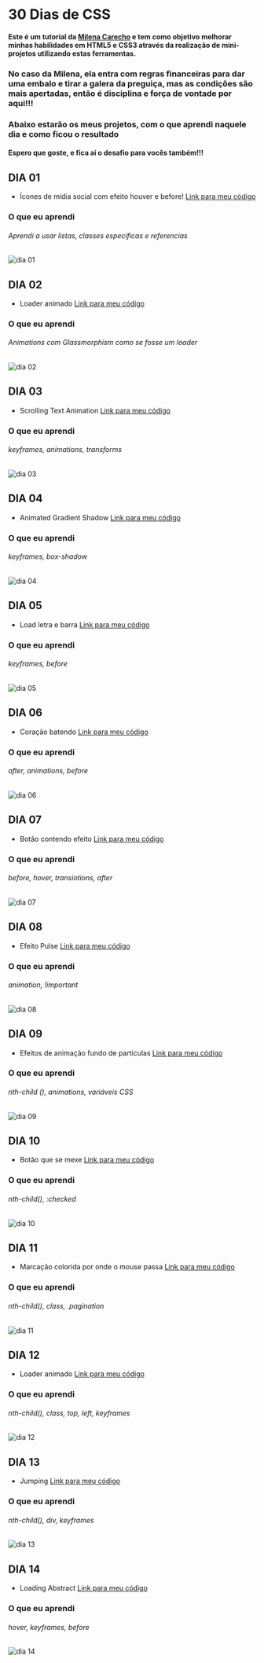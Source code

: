 # 30 Dias de CSS
#### Este é um tutorial da <a href="https://github.com/MilenaCarecho">Milena Carecho</a> e tem como objetivo melhorar minhas habilidades em HTML5 e CSS3 através da realização de mini-projetos utilizando estas ferramentas.
### No caso da Milena, ela entra com regras financeiras para dar uma embalo e tirar a galera da preguiça, mas as condições são mais apertadas, então é disciplina e força de vontade por aqui!!!

### Abaixo estarão os meus projetos, com o que aprendi naquele dia e como ficou o resultado
#### Espero que goste, e fica aí o desafio para vocês também!!!

## DIA 01
* Ícones de mídia social com efeito houver e before! <a href="https://github.com/thaycelidonio/30DiasDeCss/tree/main/desafios/dia-01">Link para meu código</a>
### O que eu aprendi
###### Aprendi a usar listas, classes específicas e referencias
![dia 01](https://github.com/thaycelidonio/30DiasDeCss/blob/main/desafios/dia-01/Dia1.gif)

## DIA 02
* Loader animado <a href="https://github.com/thaycelidonio/30DiasDeCss/tree/main/desafios/dia-02">Link para meu código</a>
### O que eu aprendi
###### Animations com Glassmorphism como se fosse um loader
![dia 02](https://github.com/thaycelidonio/30DiasDeCss/blob/main/desafios/dia-02/dia-02.gif)

## DIA 03
* Scrolling Text Animation <a href="https://github.com/thaycelidonio/30DiasDeCss/tree/main/desafios/dia-03">Link para meu código</a>
### O que eu aprendi
###### keyframes, animations, transforms
![dia 03](https://github.com/thaycelidonio/30DiasDeCss/blob/main/desafios/dia-03/Dia03.gif)

## DIA 04
* Animated Gradient Shadow <a href="https://github.com/thaycelidonio/30DiasDeCss/tree/main/desafios/dia-04">Link para meu código</a>
### O que eu aprendi
###### keyframes, box-shadow

![dia 04](https://github.com/thaycelidonio/30DiasDeCss/blob/main/desafios/dia-04/dia%2004.gif.gif)

## DIA 05
* Load letra e barra <a href="https://github.com/thaycelidonio/30DiasDeCss/tree/main/desafios/dia-05">Link para meu código</a>
### O que eu aprendi
###### keyframes, before
![dia 05](https://github.com/thaycelidonio/30DiasDeCss/blob/main/desafios/dia-05/dia-05.gif)

## DIA 06
* Coração batendo <a href="https://github.com/thaycelidonio/30DiasDeCss/tree/main/desafios/dia-06">Link para meu código</a>
### O que eu aprendi
###### after, animations, before
![dia 06](https://github.com/thaycelidonio/30DiasDeCss/blob/main/desafios/dia-06/dia-06.gif)

## DIA 07
* Botão contendo efeito <a href="https://github.com/thaycelidonio/30DiasDeCss/tree/main/desafios/dia-07">Link para meu código</a>
### O que eu aprendi
###### before, hover, transiotions, after
![dia 07](https://github.com/thaycelidonio/30DiasDeCss/blob/main/desafios/dia-07/Dia-07.gif)

## DIA 08
* Efeito Pulse <a href="https://github.com/thaycelidonio/30DiasDeCss/tree/main/desafios/dia-08">Link para meu código</a>
### O que eu aprendi
###### animation, !important
![dia 08](https://github.com/thaycelidonio/30DiasDeCss/blob/main/desafios/dia-08/dia-08.gif)

## DIA 09
* Efeitos de animação fundo de partículas <a href="https://github.com/thaycelidonio/30DiasDeCss/tree/main/desafios/dia-09">Link para meu código</a>
### O que eu aprendi
###### nth-child (), animations, variáveis CSS
![dia 09](https://github.com/thaycelidonio/30DiasDeCss/blob/main/desafios/dia-09/dia-09.gif)

## DIA 10
* Botão que se mexe <a href="https://github.com/thaycelidonio/30DiasDeCss/tree/main/desafios/dia-10">Link para meu código</a>
### O que eu aprendi
###### nth-child(), :checked
![dia 10](https://github.com/thaycelidonio/30DiasDeCss/blob/main/desafios/dia-10/dia-10.gif)

## DIA 11
* Marcação colorida por onde o mouse passa <a href="https://github.com/thaycelidonio/30DiasDeCss/tree/main/desafios/dia-11">Link para meu código</a>
### O que eu aprendi
###### nth-child(), class, .pagination
![dia 11](https://github.com/thaycelidonio/30DiasDeCss/blob/main/desafios/dia-11/dia-11%20%E2%80%90%20Feito%20com%20o%20Clipchamp.gif)

## DIA 12
* Loader animado <a href="https://github.com/thaycelidonio/30DiasDeCss/tree/main/desafios/dia-12">Link para meu código</a>
### O que eu aprendi
###### nth-child(), class, top, left, keyframes
![dia 12](https://github.com/thaycelidonio/30DiasDeCss/blob/main/desafios/dia-12/dia-12.gif)

## DIA 13
* Jumping <a href="https://github.com/thaycelidonio/30DiasDeCss/tree/main/desafios/dia-13">Link para meu código</a>
### O que eu aprendi
###### nth-child(), div, keyframes
![dia 13](https://github.com/thaycelidonio/30DiasDeCss/blob/main/desafios/dia-13/dia-13.gif)

## DIA 14
* Loading Abstract <a href="https://github.com/thaycelidonio/30DiasDeCss/tree/main/desafios/dia-14">Link para meu código</a>
### O que eu aprendi
###### hover, keyframes, before
![dia 14](https://github.com/thaycelidonio/30DiasDeCss/blob/main/desafios/dia-14/dia-14.gif)

